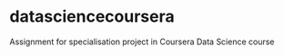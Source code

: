 datasciencecoursera
===================

Assignment for specialisation project in Coursera Data Science course
